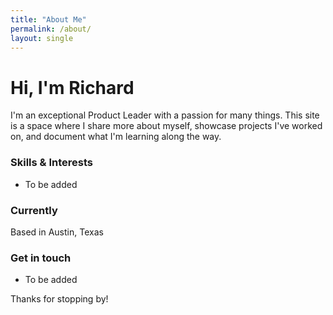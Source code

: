 ```yaml
---
title: "About Me"
permalink: /about/
layout: single
---
```


# Hi, I'm Richard

I'm an exceptional Product Leader with a passion for many things. This site is a space where I share more about myself, showcase projects I've worked on, and document what I'm learning along the way.

### Skills & Interests
- To be added

### Currently
Based in Austin, Texas  

### Get in touch
- To be added

Thanks for stopping by!
